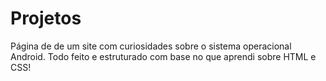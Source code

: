 # Projetos
 Página de de um site com curiosidades sobre o sistema operacional Android. Todo feito e estruturado com base no que aprendi sobre HTML e CSS!
